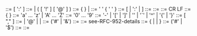 <message>     ::= [ ':' <prefix> <SPACE> ] <command> <params> <crlf>
<prefix>      ::= <servername> | ( <nick> [ '!' <user> ] [ '@' <host> ] )
<command>     ::= <letter> { <letter> } | <number> <number> <number>
<SPACE>       ::= ' ' { ' ' }
<params>      ::= <SPACE> [ <target> | ':' <trailing> | <middle> <params> ]
<middle>      ::= <non-empty-sequence-of-octets-not-including-SPACE-NUL-CR-LF>
<trailing>    ::= <sequence-of-octets-not-including-NUL-CR-LF>
<crlf>        ::= CR LF
<user>        ::= <nonwhite> { <nonwhite> }
<letter>      ::= 'a' ... 'z' | 'A' ... 'Z'
<number>      ::= '0' ... '9'
<special>     ::= '-' | '[' | ']' | '\' | '`' | '^' | '{' | '}'
<target>      ::= <to> [ "," <target> ]
<to>          ::= <channel> | <user> '@' <servername> | <nick> | <mask>
<channel>     ::= ('#' | '&') <chstring>
<servername>  ::= <host>
<host>        ::= see-RFC-952-details
<nick>        ::= <letter> { <letter> | <number> | <special> }
<mask>        ::= ('#' | '$') <chstring>
<chstring>    ::= <any-8bit-code-except-SPACE-BELL-NUL-CR-LF-comma>
<nonwhite>    ::= <any-8bit-code-except-SPACE-NUL-CR-LF>
